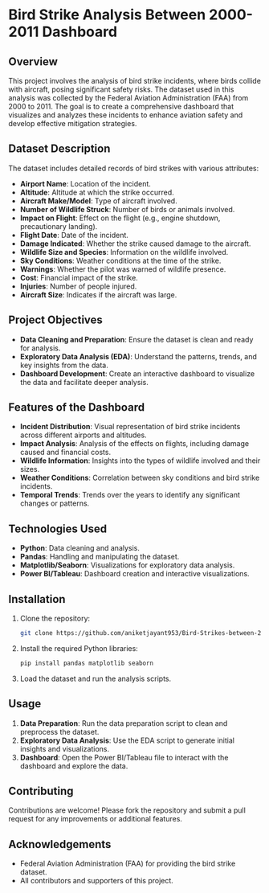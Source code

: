# Bird Strike Analysis Between 2000-2011 Dashboard

## Overview

This project involves the analysis of bird strike incidents, where birds collide with aircraft, posing significant safety risks. The dataset used in this analysis was collected by the Federal Aviation Administration (FAA) from 2000 to 2011. The goal is to create a comprehensive dashboard that visualizes and analyzes these incidents to enhance aviation safety and develop effective mitigation strategies.

## Dataset Description

The dataset includes detailed records of bird strikes with various attributes:

- **Airport Name**: Location of the incident.
- **Altitude**: Altitude at which the strike occurred.
- **Aircraft Make/Model**: Type of aircraft involved.
- **Number of Wildlife Struck**: Number of birds or animals involved.
- **Impact on Flight**: Effect on the flight (e.g., engine shutdown, precautionary landing).
- **Flight Date**: Date of the incident.
- **Damage Indicated**: Whether the strike caused damage to the aircraft.
- **Wildlife Size and Species**: Information on the wildlife involved.
- **Sky Conditions**: Weather conditions at the time of the strike.
- **Warnings**: Whether the pilot was warned of wildlife presence.
- **Cost**: Financial impact of the strike.
- **Injuries**: Number of people injured.
- **Aircraft Size**: Indicates if the aircraft was large.

## Project Objectives

- **Data Cleaning and Preparation**: Ensure the dataset is clean and ready for analysis.
- **Exploratory Data Analysis (EDA)**: Understand the patterns, trends, and key insights from the data.
- **Dashboard Development**: Create an interactive dashboard to visualize the data and facilitate deeper analysis.

## Features of the Dashboard

- **Incident Distribution**: Visual representation of bird strike incidents across different airports and altitudes.
- **Impact Analysis**: Analysis of the effects on flights, including damage caused and financial costs.
- **Wildlife Information**: Insights into the types of wildlife involved and their sizes.
- **Weather Conditions**: Correlation between sky conditions and bird strike incidents.
- **Temporal Trends**: Trends over the years to identify any significant changes or patterns.

## Technologies Used

- **Python**: Data cleaning and analysis.
- **Pandas**: Handling and manipulating the dataset.
- **Matplotlib/Seaborn**: Visualizations for exploratory data analysis.
- **Power BI/Tableau**: Dashboard creation and interactive visualizations.

## Installation

1. Clone the repository:
   ```sh
   git clone https://github.com/aniketjayant953/Bird-Strikes-between-2000-2011-Analysis.git
   ```
2. Install the required Python libraries:
   ```sh
   pip install pandas matplotlib seaborn
   ```
3. Load the dataset and run the analysis scripts.

## Usage

1. **Data Preparation**: Run the data preparation script to clean and preprocess the dataset.
2. **Exploratory Data Analysis**: Use the EDA script to generate initial insights and visualizations.
3. **Dashboard**: Open the Power BI/Tableau file to interact with the dashboard and explore the data.

## Contributing

Contributions are welcome! Please fork the repository and submit a pull request for any improvements or additional features.

## Acknowledgements

- Federal Aviation Administration (FAA) for providing the bird strike dataset.
- All contributors and supporters of this project.

